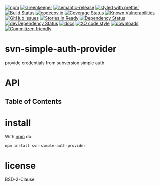 [![npm](https://img.shields.io/npm/v/svn-simple-auth-provider.svg)](https://www.npmjs.com/package/svn-simple-auth-provider)
[![Greenkeeper](https://badges.greenkeeper.io/arlac77/svn-simple-auth-provider.svg)](https://greenkeeper.io/)
[![semantic-release](https://img.shields.io/badge/%20%20%F0%9F%93%A6%F0%9F%9A%80-semantic--release-e10079.svg)](https://github.com/arlac77/svn-simple-auth-provider)
[![styled with prettier](https://img.shields.io/badge/styled_with-prettier-ff69b4.svg)](https://github.com/prettier/prettier)
[![Build Status](https://secure.travis-ci.org/arlac77/svn-simple-auth-provider.png)](http://travis-ci.org/arlac77/svn-simple-auth-provider)
[![codecov.io](http://codecov.io/github/arlac77/svn-simple-auth-provider/coverage.svg?branch=master)](http://codecov.io/github/arlac77/svn-simple-auth-provider?branch=master)
[![Coverage Status](https://coveralls.io/repos/arlac77/svn-simple-auth-provider/badge.svg)](https://coveralls.io/r/arlac77/svn-simple-auth-provider)
[![Known Vulnerabilities](https://snyk.io/test/github/arlac77/svn-simple-auth-provider/badge.svg)](https://snyk.io/test/github/arlac77/svn-simple-auth-provider)
[![GitHub Issues](https://img.shields.io/github/issues/arlac77/svn-simple-auth-provider.svg?style=flat-square)](https://github.com/arlac77/svn-simple-auth-provider/issues)
[![Stories in Ready](https://badge.waffle.io/arlac77/svn-simple-auth-provider.svg?label=ready&title=Ready)](http://waffle.io/arlac77/svn-simple-auth-provider)
[![Dependency Status](https://david-dm.org/arlac77/svn-simple-auth-provider.svg)](https://david-dm.org/arlac77/svn-simple-auth-provider)
[![devDependency Status](https://david-dm.org/arlac77/svn-simple-auth-provider/dev-status.svg)](https://david-dm.org/arlac77/svn-simple-auth-provider#info=devDependencies)
[![docs](http://inch-ci.org/github/arlac77/svn-simple-auth-provider.svg?branch=master)](http://inch-ci.org/github/arlac77/svn-simple-auth-provider)
[![XO code style](https://img.shields.io/badge/code_style-XO-5ed9c7.svg)](https://github.com/sindresorhus/xo)
[![downloads](http://img.shields.io/npm/dm/svn-simple-auth-provider.svg?style=flat-square)](https://npmjs.org/package/svn-simple-auth-provider)
[![Commitizen friendly](https://img.shields.io/badge/commitizen-friendly-brightgreen.svg)](http://commitizen.github.io/cz-cli/)

# svn-simple-auth-provider

provide credentials from subversion simple auth

# API

<!-- Generated by documentation.js. Update this documentation by updating the source code. -->

## Table of Contents

# install

With [npm](http://npmjs.org) do:

```shell
npm install svn-simple-auth-provider
```

# license

BSD-2-Clause
